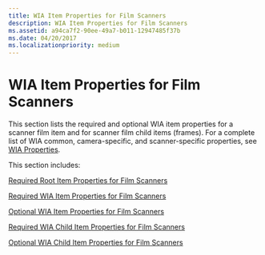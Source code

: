 ```yaml
---
title: WIA Item Properties for Film Scanners
description: WIA Item Properties for Film Scanners
ms.assetid: a94ca7f2-90ee-49a7-b011-12947485f37b
ms.date: 04/20/2017
ms.localizationpriority: medium
---
```


# WIA Item Properties for Film Scanners





This section lists the required and optional WIA item properties for a scanner film item and for scanner film child items (frames). For a complete list of WIA common, camera-specific, and scanner-specific properties, see [WIA Properties](https://msdn.microsoft.com/library/windows/hardware/ff552739).

This section includes:

[Required Root Item Properties for Film Scanners](required-root-item-properties-for-film-scanners.md)

[Required WIA Item Properties for Film Scanners](required-wia-item-properties-for-film-scanners.md)

[Optional WIA Item Properties for Film Scanners](optional-wia-item-properties-for-film-scanners.md)

[Required WIA Child Item Properties for Film Scanners](required-wia-child-item-properties-for-film-scanners.md)

[Optional WIA Child Item Properties for Film Scanners](optional-wia-child-item-properties-for-film-scanners.md)

 

 




